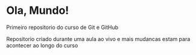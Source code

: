 # Ola, Mundo!
 Primeiro repositorio do curso de Git e GitHub

 Repositorio criado durante uma aula ao vivo e mais mudancas estam para acontecer ao longo do curso

